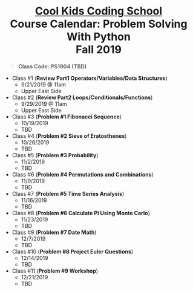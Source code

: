 # <center>[**Cool Kids Coding School**](http://www.coolkidscodingschool.com)<br>Course Calendar: **Problem Solving With Python**<br>  Fall 2019

> **Class Code: PS1904 (TBD)**

+ Class #1 (**Review Part1 Operators/Variables/Data Structures**)
  + 9/21/2019 @ 11am
  + Upper East Side
+ Class #2 (**Review Part2 Loops/Conditionals/Functions**)
  + 9/29/2019 @ 11am
  + Upper East Side
+ Class #3 (**Problem #1 Fibonacci Sequence**)
  + 10/19/2019
  + TBD
+ Class #4 (**Problem #2 Sieve of Eratosthenes**)
  + 10/26/2019
  + TBD
+ Class #5 (**Problem #3 Probability**)
  + 11/2/2019
  + TBD
+ Class #6 (**Problem #4 Permutations and Combinations**)
  + 11/9/2019
  + TBD
+ Class #7 (**Problem #5 Time Series Analysis**)
  + 11/16/2019
  + TBD
+ Class #8 (**Problem #6 Calculate Pi Using Monte Carlo**)
  + 11/23/2019
  + TBD
+ Class #9 (**Problem #7 Date Math**)
  + 12/7/2019
  + TBD
+ Class #10 (**Problem #8 Project Euler Questions**)
  + 12/14/2019
  + TBD
+ Class #11 (**Problem #9 Workshop**) 
  + 12/21/2019
  + TBD
